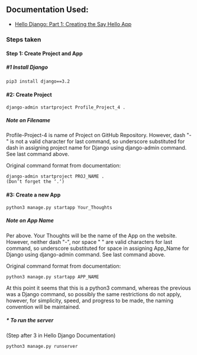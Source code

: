 ## Documentation Used:
- [Hello Django: Part 1: Creating the Say Hello App](https://docs.google.com/document/d/113P2BPOkrG6rMxsrm8GCbO6CVG2b1R9htD4tRdkSltQ/edit)

### Steps taken
#### Step 1: Create Project and App
##### #1 Install Django

```
pip3 install django==3.2

```

#### #2: Create Project

```
django-admin startproject Profile_Project_4 .
```

##### Note on Filename
Profile-Project-4
is name of Project on GitHub Repository.
However, dash "-" is not a valid character
for last command, so underscore substituted for dash 
in assigning project name for Django using django-admin command.
See last command above.

Original command format from documentation:

```
django-admin startproject PROJ_NAME .
(Don’t forget the ‘.‘)
```



#### #3: Create a new App

```
python3 manage.py startapp Your_Thoughts
```

##### Note on App Name
Per above.
Your Thoughts
will be the name of the App on the website.
However, neither dash "-", nor space " " are valid characters
for last command, so underscore substituted for space 
in assigning App_Name for Django using django-admin command.
See last command above.

Original command format from documentation:

```
python3 manage.py startapp APP_NAME

```

At this point it seems that this is a python3 command,
whereas the previous was a Django command,
so possibly the same restrictions do not apply,
however, for simplicity, speed, and progress to be made,
the naming convention will be maintained.

##### * To run the server 
(Step after 3 in Hello Django Documentation)

```
python3 manage.py runserver
```

